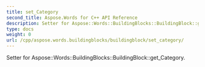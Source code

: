 ```yaml
---
title: set_Category
second_title: Aspose.Words for C++ API Reference
description: Setter for Aspose::Words::BuildingBlocks::BuildingBlock::get_Category. 
type: docs
weight: 0
url: /cpp/aspose.words.buildingblocks/buildingblock/set_category/
---
```


Setter for Aspose::Words::BuildingBlocks::BuildingBlock::get_Category. 

